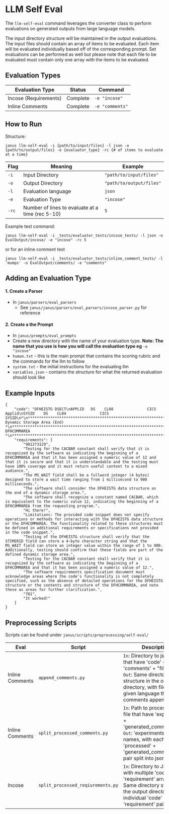 

# LLM Self Eval

The `llm-self-eval` command leverages the converter class to perform evaluations on generated outputs from large language models.

The input directory structure will be maintained in the output evaluations. The input files should contain an array of items to be evaluated. Each item will be evaluated individually based off of the corresponding prompt. Set evaluations can be performed as well but please note that each file to be evaluated must contain only one array with the items to be evaluated.


## Evaluation Types

| Evaluation Type | Status | Command |
| ----------- | ----------- | ----------- |
| Incose (Requirements)  | Complete | ```-e "incose"```
| Inline Comments  | Complete | ```-e "comments"```

## How to Run

Structure:
```
janus llm-self-eval -i {path/to/input/files} -l json -o {path/to/output/files} -e {evaluator_type} -rc {# of items to evaluate at a time}

```
| Flag | Meaning | Example |
| ----------- | ----------- | ----------- |
| `-i`  | Input Directory | ```"path/to/input/files"```
| `-o`  | Output Directory | ```"path/to/output/files"```
| `-l` | Evaluation language | `json`
| `-e`  | Evaluation Type | ```"incose"```
| `-rc`  | Number of lines to evaluate at a time (rec 5-10) | `5`

 Example test command:
```
janus llm-self-eval -i _tests/evaluator_tests/incose_tests/ -l json -o EvalOutput/incose/ -e "incose" -rc 5
```
or for an inline comment test
```
janus llm-self-eval -i _tests/evaluator_tests/inline_comment_tests/ -l 'mumps' -o EvalOutput/comments/ -e "comments"
```

## Adding an Evaluation Type
#### 1. Create a Parser

- In ```janus/parsers/eval_parsers```
  - See `janus/janus/parsers/eval_parsers/incose_parser.py` for reference

#### 2. Create a the Prompt

 - In ```janus/prompts/eval_prompts```
 - Create a new directory with the name of your evaluation type. **Note: The name that you use is how you will call the evaluation type eg** ```-e "incose"```
 - `human.txt`  - this is the main prompt that contains the scoring rubric and the commands for the llm to follow
 - `system.txt`  - the initial instructions for the evaluating llm
- `variables.json`  - contains the structure for what the returned evaluation should look like


## Example Inputs

```
{
    "code": "DFHEISTG DSECT\nAPPLID   DS    CL08               CICS Applid\nSYSID    DS    CL04               CICS SYSID\n*\n***********************************************************************\n* Dynamic Storage Area (End)                                          *\n***********************************************************************\n*\n***********************************************************************\n* DFHCOMMAREA                                                         *\n***********************************************************************\n*",
    "requirements": [
        "981273129",
        "Testing for the CACBAR constant shall verify that it is recognized by the software as indicating the beginning of a DFHCOMMAREA and that it has been assigned a numeric value of 12 and that it is secure and that it is understandable and the testing must have 100% coverage and it must return useful content to a mixed audience.",
        "The MS_WAIT field shall be a fullword integer (4 bytes) designed to store a wait time ranging from 1 millisecond to 900 milliseconds.",
        "The software shall consider the DFHEISTG data structure as the end of a dynamic storage area.",
        "The software shall recognize a constant named CACBAR, which is equivalent to the numeric value 12, indicating the beginning of a DFHCOMMAREA from the requesting program.",
        "Hi there!",
        "Limitations: The provided code snippet does not specify operations or methods for interacting with the DFHEISTG data structure or the DFHCOMMAREA. The functionality related to these structures must be defined in additional requirements or specifications not provided in the code snippet.",
        "Testing of the DFHEISTG structure shall verify that the STIMERID field can store a 4-byte character string and that the MS_WAIT field can store an integer value within the range of 1 to 900. Additionally, testing should confirm that these fields are part of the defined dynamic storage area.",
        "Testing for the CACBAR constant shall verify that it is recognized by the software as indicating the beginning of a DFHCOMMAREA and that it has been assigned a numeric value of 12.",
        "The software requirements specification document must acknowledge areas where the code's functionality is not completely specified, such as the absence of detailed operations for the DFHEISTG structure or the contents and structure of the DFHCOMMAREA, and note these as areas for further clarification.",
        "781",
        "It worked!"
    ]
}
```

## Preprocessing Scripts
Scripts can be found under `janus/scripts/preprocessing/self-eval/`

| Eval | Script | Description |
| ----------- | ----------- | ----------- |
| Inline Comments  | `append_comments.py` | `In`: Directory to json files that have 'code' + 'comments' + "file ending" `Out`: Same directory structure in the output directory, with files of a given language that have comments appended.
| Inline Comments  | `split_processed_comments.py` | `In`: Path to processed.json file that have 'experiments' + 'generated_comment_texts' `Out`: 'experiments' as file names, with each 'processed' + 'generated_comment_texts' pair split into json.
| Incose  | `split_processed_reqiurements.py` |`In`: Directory to JSON files with multiple 'code' str and 'requirement' array `Out`: Same directory structure in the output directory, with individual 'code' + 'requirement' pairs.
